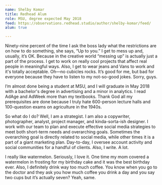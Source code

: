 ```yaml
---
name: Shelby Komar
title: Redhead Alum
role: MSU, degree expected May 2018
feed: https://observations.redhead.studio/author/shelby-komar/feed/
alum: true

---
```


Ninety-nine percent of the time I ask the boss lady what the restrictions are on how to do something, she says, “Up to you.” I get to mess up and, usually, it’s OK. Because in the creative world “messing up” is actually just a part of the process. I get to work on really cool projects that affect real people in meaningful ways. Also, I get to wear jeans and Vans to work and it's totally acceptable.  Oh—no cubicles rocks. It’s good for me, but bad for everyone because they have to listen to my not-so-good jokes. Sorry, guys.

I’m almost done being a student at MSU, and I will graduate in May 2018 with a bachelor's degree in advertising and a minor in analytics. I read AdAge and AdWeek more than my textbooks. Thank God all my prerequisites are done because I truly hate 600-person lecture halls and 100-question exams on agriculture in the 1940s.

So what do I do? Well, I am a strategist. I am also a copywriter, photographer, analyst, project manager, and kinda-sorta-ish designer. I work with our team to plan and execute effective social media strategies to meet both short-term needs and overarching goals. Sometimes the overarching goal is directly related to social media, while other times it is a part of a giant marketing plan. Day-to-day, I oversee account activity and social communities for a handful of clients. Also, I write. A lot.

I really like watermelon. Seriously, I love it. One time my mom covered a watermelon in frosting for my birthday cake and it was the best birthday ever. Also, I definitely drink way too much coffee. You know when you go to the doctor and they ask you how much coffee you drink a day and you say two cups but it’s actually seven? Yeah, same.
